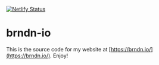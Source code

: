 [![Netlify Status](https://api.netlify.com/api/v1/badges/26525b58-d14b-4c24-83ba-7b097869b60a/deploy-status)](https://app.netlify.com/sites/hardcore-minsky-a6c6c2/deploys)

# brndn-io

This is the source code for my website at [https://brndn.io/](https://brndn.io/). Enjoy!
